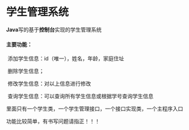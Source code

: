 # 学生管理系统

**Java**写的基于**控制台**实现的学生管理系统

#### 主要功能：

​	添加学生信息：id（唯一），姓名，年龄，家庭住址

​	删除学生信息；

​	修改学生信息：对以上信息进行修改

​	查询学生信息：可以查询所有学生信息或根据学号查询学生信息

里面只有一个学生类，一个学生管理接口，一个接口实现类，一个主程序入口

功能比较简单，有书写问题请指正！！！
